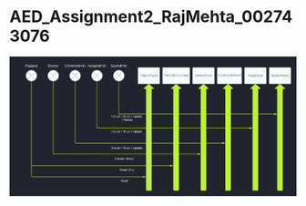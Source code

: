 # AED_Assignment2_RajMehta_002743076
 
![Sequence Diagram](https://github.com/rajmehta1220/AED_Assignment2_RajMehta_002743076/blob/main/Blank%20diagram.png?raw=true)
